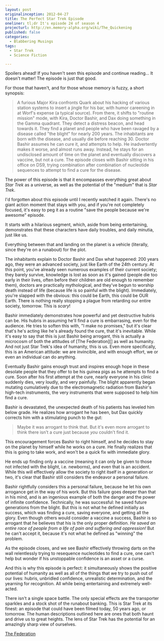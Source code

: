 ```yaml
---
layout: post
originalinception: 2012-04-27
title: The Perfect Star Trek Episode
oneliner: tl;dr It's episode 24 of season 4
projecturl: http://en.memory-alpha.org/wiki/The_Quickening
published: false
categories:
  - Blabbering Musings
tags:
  - Star Trek
  - Science Fiction

---
```


Spoilers ahead! If you haven't seen this episode and continue reading... It doesn't matter! The episode is just that good.

For those that haven't, and for those whose memory is fuzzy, a short synopsis:

> A furious Major Kira confronts Quark about his hacking of various station systems to insert a jingle for his bar, with humor careening in at Worf's expense (a typical source). From there, it shifts to "routine mission" mode, with Kira, Doctor Bashir, and Dax doing something in the Gamma quadrant. They detect a distress beacon, and head towards it. They find a planet and people who have been ravaged by a disease called "the blight" for nearly 200 years. The inhabitants are born with the disease, and usually die before reaching 30. Doctor Bashir assumes he can cure it, and attempts to help. He inadvertently makes it worse, and almost runs away. Instead, he stays for an undisclosed amount of time on the planet and eventually discovers a vaccine, but not a cure. The episode closes with Bashir sitting in his office on DS9, trying combination after combination of nucleotide sequences to attempt to find a cure for the disease.

The power of this episode is that it encompasses everything great about _Star Trek_ as a universe, as well as the potential of the "medium" that is _Star Trek_.

I'd forgotten about this episode until I recently watched it again. There's no giant action moment that stays with you, and if you're not completely focused, it's easy to peg it as a routine "save the people because we're awesome" episode.

It starts with a hilarious segment, which, aside from being entertaining, demonstrates that these characters have daily troubles, and daily minutia, just like us.

Everything between that and landing on the planet is a vehicle (literally, since they're on a runabout) for the plot.

The inhabitants explain to Doctor Bashir and Dax what happened: 200 years ago, they were an advanced society, just like Earth of the 24th century. At this point, you've already seen numerous examples of their current society; they barely survive, knowledge is lost as soon as it's gained (people die too early in their lives, often before their children are old enough to remember them), doctors are practically mythological, and they've begun to worship death instead of life (because life is so painful with the blight). Immediately, you're slapped with the obvious: this could be Earth, this could be OUR Earth. There is nothing really stopping a plague from retarding our entire society, tomorrow. This is _scary_! 

Bashir immediately demonstrates how powerful and yet destructive hubris can be. His hubris in assuming he'll find a cure is embarrasing, even for the audience. He tries to soften this with, "I make no promises," but it's clear that's he's acting like he's already found the cure, that it's inevitable. While it's easy to say that this is just Bashir being arrogant, this is actually a microcosm of both the attitudes of [The Federation][] as well as humanity. And not just Star Trek's idea of humanity, this is us. Even more specifically, this is an American attitude: we are invincible, and with enough effort, we or even an individual can do anything.

Eventually Bashir gains enough trust and inspires enough hope in these desolate people that they offer to be his guinea pigs as he attempts to find a cure. Soon after his first attempt at the cure, nearly everyone in his clinic suddenly dies, very loudly, and very painfully. The blight apparently began mutating cumulatively due to the electromagnetic radiation from Bashir's high-tech instruments, the very instruments that were supposed to help him find a cure.

Bashir is devastated, the unexpected death of his patients has leveled him below grade. He realizes how arrogant he has been, but Dax quickly corrects him with a stimulating punch to the gut:

> Maybe it was arrogant to think that. But it's even more arrogant to think there isn't a cure just because _you_ couldn't find it.

This encouragement forces Bashir to right himself, and he decides to stay on the planet by himself while he works on a cure. He finally realizes that this is going to take work, and won't be a quick fix with immediate glory.

He ends up finding only a vaccine (meaning it can only be given to those not infected with the blight, i.e. newborns), and even that is an accident. While this will effectively allow the society to right itself in a generation or two, it's clear that Bashir still considers the endeavor a personal failure.

Bashir rightfully considers this a personal failure, because he let his own arrogance get in the way of his work. But this failure goes deeper than that in his mind, and is an ingenious example of both the danger and the power of infinite confidence. Technically, he was successful: he saved future generations from the blight. But this is not what he defined initially as success, which was finding a cure, saving everyone, and getting all the glory. Even though others would consider a vaccine a success, Bashir is so arrogant that he believes that his is the only proper definition. _He saved an entire race of people from a life of pain and suffering and oppression!_ But he can't accept it, because it's not what he defined as "winning" the problem.

As the episode closes, and we see Bashir effectively throwing darts on the wall relentlessly trying to resequence nucleotides to find a cure, one can't help but wonder if his unstoppable confidence is an asset or a curse.

And this is why this episode is perfect: it simultaneously shows the positive potential of humanity as well as all of the things that we try to push out of our lives: hubris, unbridled confidence, unrealistic determination, and the yearning for recognition. All while being entertaining and extremely well-acted.

There isn't a single space battle. The only special effects are the transporter sparkles and a stock shot of the runabout banking. This is Star Trek at its finest: an episode that could have been filmed today, 50 years ago, or tomorrow. The human descriptions outlined here are ones that both haunt and drive us to great heights. The lens of Star Trek has the potential for an amazingly sharp view of ourselves.


[The Federation](http://en.wikipedia.org/wiki/Federation_%28Star_Trek%29)